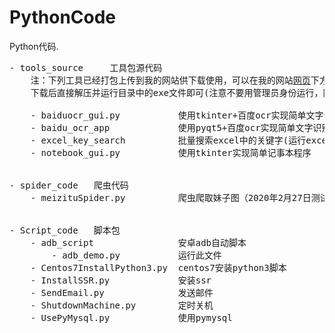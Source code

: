 # PythonCode
Python代码.
<pre>
- tools_source     工具包源代码
    注：下列工具已经打包上传到我的网站供下载使用，可以在我的网站<a href="https://centurye.com/?page_id=1176">网页</a>下方找到下载
    下载后直接解压并运行目录中的exe文件即可(注意不要用管理员身份运行，防止出现问题)
    
    - baiduocr_gui.py           使用tkinter+百度ocr实现简单文字识别程序
    - baidu_ocr_app             使用pyqt5+百度ocr实现简单文字识别程序
    - excel_key_search          批量搜索excel中的关键字(运行excel_tool.py文件)
    - notebook_gui.py           使用tkinter实现简单记事本程序
    

- spider_code   爬虫代码
    - meizituSpider.py          爬虫爬取妹子图（2020年2月27日测试可用）


- Script_code   脚本包
    - adb_script                安卓adb自动脚本
        - adb_demo.py           运行此文件
    - Centos7InstallPython3.py  centos7安装python3脚本
    - InstallSSR.py             安装ssr
    - SendEmail.py              发送邮件
    - ShutdownMachine.py        定时关机
    - UsePyMysql.py             使用pymysql
</pre>